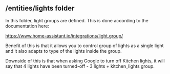 ## /entities/lights folder

In this folder, light groups are defined.
This is done according to the documentation here:

https://www.home-assistant.io/integrations/light.group/

Benefit of this is that it allows you to control group of lights as a single light and it also adapts to type of the lights inside the group.

Downside of this is that when asking Google to turn off Kitchen lights, it will say that 4 lights have been turned-off - 3 lights + kitchen_lights group.